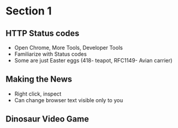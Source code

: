# Section 1
## HTTP Status codes
- Open Chrome, More Tools, Developer Tools
- Familiarize with Status codes
- Some are just Easter eggs (418- teapot, RFC1149- Avian carrier)
## Making the News
- Right click, inspect
- Can change browser text visible only to you
## Dinosaur Video Game
